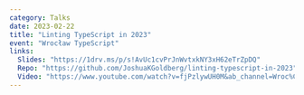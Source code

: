 ```yaml
---
category: Talks
date: 2023-02-22
title: "Linting TypeScript in 2023"
event: "Wrocław TypeScript"
links:
  Slides: "https://1drv.ms/p/s!AvUc1cvPrJnWvtxkNY3xH62eTrZpDQ"
  Repo: "https://github.com/JoshuaKGoldberg/linting-typescript-in-2023"
  Video: "https://www.youtube.com/watch?v=fjPzlywUH0M&ab_channel=Wroc%C5%82awTypeScript"
---
```

